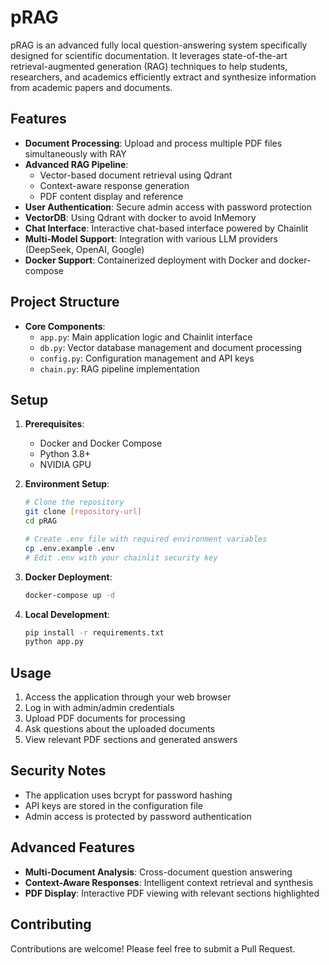 # pRAG

pRAG is an advanced fully local question-answering system specifically designed for scientific documentation. It leverages state-of-the-art retrieval-augmented generation (RAG) techniques to help students, researchers, and academics efficiently extract and synthesize information from academic papers and documents.

## Features

- **Document Processing**: Upload and process multiple PDF files simultaneously with RAY
- **Advanced RAG Pipeline**: 
  - Vector-based document retrieval using Qdrant
  - Context-aware response generation
  - PDF content display and reference
- **User Authentication**: Secure admin access with password protection
- **VectorDB**: Using Qdrant with docker to avoid InMemory
- **Chat Interface**: Interactive chat-based interface powered by Chainlit
- **Multi-Model Support**: Integration with various LLM providers (DeepSeek, OpenAI, Google)
- **Docker Support**: Containerized deployment with Docker and docker-compose

## Project Structure

- **Core Components**:
  - `app.py`: Main application logic and Chainlit interface
  - `db.py`: Vector database management and document processing
  - `config.py`: Configuration management and API keys
  - `chain.py`: RAG pipeline implementation


## Setup

1. **Prerequisites**:
   - Docker and Docker Compose
   - Python 3.8+
   - NVIDIA GPU

2. **Environment Setup**:
   ```bash
   # Clone the repository
   git clone [repository-url]
   cd pRAG

   # Create .env file with required environment variables
   cp .env.example .env
   # Edit .env with your chainlit security key
   ```

3. **Docker Deployment**:
   ```bash
   docker-compose up -d
   ```

4. **Local Development**:
   ```bash
   pip install -r requirements.txt
   python app.py
   ```

## Usage

1. Access the application through your web browser
2. Log in with admin/admin credentials
3. Upload PDF documents for processing
4. Ask questions about the uploaded documents
5. View relevant PDF sections and generated answers

## Security Notes

- The application uses bcrypt for password hashing
- API keys are stored in the configuration file
- Admin access is protected by password authentication

## Advanced Features

- **Multi-Document Analysis**: Cross-document question answering
- **Context-Aware Responses**: Intelligent context retrieval and synthesis
- **PDF Display**: Interactive PDF viewing with relevant sections highlighted

## Contributing

Contributions are welcome! Please feel free to submit a Pull Request.



